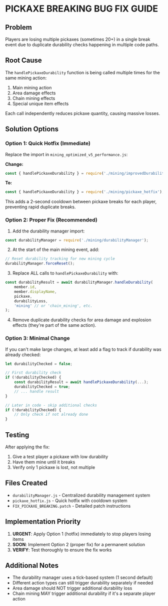 # PICKAXE BREAKING BUG FIX GUIDE

## Problem
Players are losing multiple pickaxes (sometimes 20+) in a single break event due to duplicate durability checks happening in multiple code paths.

## Root Cause
The `handlePickaxeDurability` function is being called multiple times for the same mining action:
1. Main mining action
2. Area damage effects
3. Chain mining effects
4. Special unique item effects

Each call independently reduces pickaxe quantity, causing massive losses.

## Solution Options

### Option 1: Quick Hotfix (Immediate)
Replace the import in `mining_optimized_v5_performance.js`:

**Change:**
```javascript
const { handlePickaxeDurability } = require('./mining/improvedDurabilityHandling');
```

**To:**
```javascript
const { handlePickaxeDurability } = require('./mining/pickaxe_hotfix');
```

This adds a 2-second cooldown between pickaxe breaks for each player, preventing rapid duplicate breaks.

### Option 2: Proper Fix (Recommended)
1. Add the durability manager import:
```javascript
const durabilityManager = require('./mining/durabilityManager');
```

2. At the start of the main mining event, add:
```javascript
// Reset durability tracking for new mining cycle
durabilityManager.forceReset();
```

3. Replace ALL calls to `handlePickaxeDurability` with:
```javascript
const durabilityResult = await durabilityManager.handleDurability(
    member.id,
    member.displayName,
    pickaxe,
    durabilityLoss,
    'mining' // or 'chain_mining', etc.
);
```

4. Remove duplicate durability checks for area damage and explosion effects (they're part of the same action).

### Option 3: Minimal Change
If you can't make large changes, at least add a flag to track if durability was already checked:

```javascript
let durabilityChecked = false;

// First durability check
if (!durabilityChecked) {
    const durabilityResult = await handlePickaxeDurability(...);
    durabilityChecked = true;
    // ... handle result
}

// Later in code - skip additional checks
if (!durabilityChecked) {
    // Only check if not already done
}
```

## Testing
After applying the fix:
1. Give a test player a pickaxe with low durability
2. Have them mine until it breaks
3. Verify only 1 pickaxe is lost, not multiple

## Files Created
- `durabilityManager.js` - Centralized durability management system
- `pickaxe_hotfix.js` - Quick hotfix with cooldown system
- `FIX_PICKAXE_BREAKING.patch` - Detailed patch instructions

## Implementation Priority
1. **URGENT**: Apply Option 1 (hotfix) immediately to stop players losing items
2. **SOON**: Implement Option 2 (proper fix) for a permanent solution
3. **VERIFY**: Test thoroughly to ensure the fix works

## Additional Notes
- The durability manager uses a tick-based system (1 second default)
- Different action types can still trigger durability separately if needed
- Area damage should NOT trigger additional durability loss
- Chain mining MAY trigger additional durability if it's a separate player action
